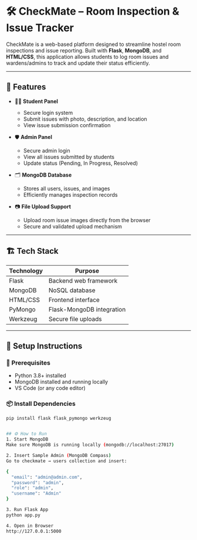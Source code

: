 # 🛠️ CheckMate – Room Inspection & Issue Tracker

CheckMate is a web-based platform designed to streamline hostel room inspections and issue reporting. Built with **Flask**, **MongoDB**, and **HTML/CSS**, this application allows students to log room issues and wardens/admins to track and update their status efficiently.

---

## 🚀 Features

- 👨‍🎓 **Student Panel**  
  - Secure login system  
  - Submit issues with photo, description, and location  
  - View issue submission confirmation  

- 🛡️ **Admin Panel**  
  - Secure admin login  
  - View all issues submitted by students  
  - Update status (Pending, In Progress, Resolved)

- 🗂️ **MongoDB Database**  
  - Stores all users, issues, and images  
  - Efficiently manages inspection records  

- 📷 **File Upload Support**  
  - Upload room issue images directly from the browser  
  - Secure and validated upload mechanism  

---

## 🏗️ Tech Stack

| Technology | Purpose                     |
|------------|-----------------------------|
| Flask      | Backend web framework       |
| MongoDB    | NoSQL database              |
| HTML/CSS   | Frontend interface          |
| PyMongo    | Flask-MongoDB integration   |
| Werkzeug   | Secure file uploads         |

---

## 🧾 Setup Instructions

### 🔧 Prerequisites

- Python 3.8+ installed
- MongoDB installed and running locally
- VS Code (or any code editor)

### 📦 Install Dependencies

```bash
pip install flask flask_pymongo werkzeug


## ⚙️ How to Run
1. Start MongoDB
Make sure MongoDB is running locally (mongodb://localhost:27017)

2. Insert Sample Admin (MongoDB Compass)
Go to checkmate → users collection and insert:

{
  "email": "admin@admin.com",
  "password": "admin",
  "role": "admin",
  "username": "Admin"
}

3. Run Flask App
python app.py

4. Open in Browser
http://127.0.0.1:5000
